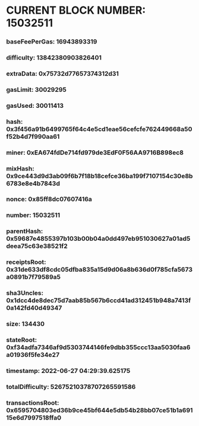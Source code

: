 # CURRENT BLOCK NUMBER: 15032511

### baseFeePerGas: 16943893319
### difficulty: 13842380903826401
### extraData: 0x75732d77657374312d31
### gasLimit: 30029295
### gasUsed: 30011413
### hash: 0x3f456a91b6499765f64c4e5cd1eae56cefcfe762449668a50f52b4d7f990aa61
### miner: 0xEA674fdDe714fd979de3EdF0F56AA9716B898ec8
### mixHash: 0x9ce443d9d3ab09f6b7f18b18cefce36ba199f7107154c30e8b6783e8e4b7843d
### nonce: 0x85ff8dc07607416a
### number: 15032511
### parentHash: 0x59687e4855397b103b00b04a0dd497eb951030627a01ad5deea75c63e38521f2
### receiptsRoot: 0x31de633df8cdc05dfba835a15d9d06a8b636d0f785cfa5673a0891b7f79589a5
### sha3Uncles: 0x1dcc4de8dec75d7aab85b567b6ccd41ad312451b948a7413f0a142fd40d49347
### size: 134430
### stateRoot: 0xf34adfa7346af9d5303744146fe9dbb355ccc13aa5030faa6a01936f5fe34e27
### timestamp: 2022-06-27 04:29:39.625175
### totalDifficulty: 52675210378707265591586
### transactionsRoot: 0x6595704803ed36b9ce45bf644e5db54b28bb07ce51b1a69115e6d7997518ffa0
